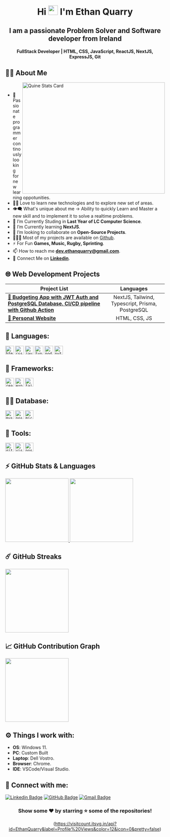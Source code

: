 <h1 align="center">Hi <img src="https://blog.joypixels.com/content/images/2019/06/waving_hand_sign_1024.gif" width="30px"> I'm <b>Ethan Quarry</b></h1>

<h2 align="center"><b>I am a passionate Problem Solver and Software developer from Ireland</b></h2>

<h4 align="center"><b>FullStack Developer | HTML, CSS, JavaScript, ReactJS, NextJS, ExpressJS, Git</b></h4>

## 🙋‍♂️ About Me

<a><img align="right" src="https://stats.quine.sh/EthanQuarry/github?theme=dark" alt="Quine Stats Card" title="Quine Stats Card" width="450" height="350" /></a> 
<br>

- 🥋 Passionate programmer continously looking for new learning oppotunities.
- 👨‍💻 Love to learn new technologies and to explore new set of areas.
- 👁‍🗨 What's unique about me → Ability to quickly Learn and Master a new skill and to implement it to solve a realtime problems.
- 🔭 I’m Currently Studing in **Last Year of LC Computer Science**.
- 📘 I’m Currently learning **NextJS**.
- 👯 I’m looking to collaborate on **Open-Source Projects**.
- 👨🏻‍💻 Most of my projects are available on [Github](https://github.com/EthanQuarry).
- ⚡ For Fun **Games, Music, Rugby, Sprinting**.
- 📫 How to reach me **dev.ethanquarry@gmail.com**.
- 🔗 Connect Me on [**Linkedin**](https://www.linkedin.com/in/ethan-quarry-842566271 "LinkedIn Profile").

## 🌐 Web Development Projects

| Project List | Languages |
| --- | :---: |
| [**🔗 Budgeting App with JWT Auth and PostgreSQL Database. CI/CD pipeline with Github Action**](https://budget-app-djotw.ondigitalocean.app/dashboard) | NextJS, Tailwind, Typescript, Prisma, PostgreSQL |
| [**🔗 Personal Website**](https://ethandev.me) | HTML, CSS, JS |



## 🚀 Languages:

<code><img height="27" src="https://img.shields.io/badge/html5-%23E34F26.svg?style=for-the-badge&logo=html5&logoColor=white" alt="html5" title="HTML5"></code>
<code><img height="27" src="https://img.shields.io/badge/css3-%231572B6.svg?style=for-the-badge&logo=css3&logoColor=white" alt="css3" title="CSS3"></code>
<code><img height="27" src="https://img.shields.io/badge/JavaScript-F7DF1E?style=for-the-badge&logo=javascript&logoColor=black" alt="javsacript" title="JavaScript"></code>
<code><img height="27" src="https://img.shields.io/badge/TypeScript-007ACC?style=for-the-badge&logo=typescript&logoColor=white" alt="typescript" title="Typescript"></code>
<code><img height="27" src="https://img.shields.io/badge/Node.js-43853D?style=for-the-badge&logo=node.js&logoColor=white" alt="nodejs" title="Node.js"></code>
<code><img height="27" src="https://img.shields.io/badge/Python-3776AB?style=for-the-badge&logo=python&logoColor=white" alt="python" title="Python"></code>


## 📘 Frameworks:

<code><img height="27" src="https://img.shields.io/badge/React-20232A?style=for-the-badge&logo=react&logoColor=61DAFB" alt="react" title="ReactJS"></code>
<code><img height="27" src="https://img.shields.io/badge/Express.js-404D59?style=for-the-badge" alt="express" title="ExpressJS"></code>
<code><img height="27" src="https://img.shields.io/badge/Tailwind_CSS-38B2AC?style=for-the-badge&logo=tailwind-css&logoColor=white" alt="tailwind" title="TailwindCSS"></code>

## 👨‍💻 Database:

<code><img height="27" src="https://img.shields.io/badge/MySQL-00000F?style=for-the-badge&logo=mysql&logoColor=white" alt="mysql" title="MYSQL"></code>
<code><img height="27" src="https://img.shields.io/badge/PostgreSQL-316192?style=for-the-badge&logo=postgresql&logoColor=white" alt="postgresql" title="PostgreSQL"></code>
<code><img height="27" src="https://img.shields.io/badge/Microsoft_Azure-0089D6?style=for-the-badge&logo=microsoft-azure&logoColor=white" alt="microsoft azure" title="Microsoft Azure"></code>


## 🔮 Tools:

<code><img height="27" src="https://img.shields.io/badge/GitHub-100000?style=for-the-badge&logo=github&logoColor=white" alt="github" title="Github"></code>
<code><img height="27" src="https://img.shields.io/badge/Visual_Studio_Code-0078D4?style=for-the-badge&logo=visual%20studio%20code&logoColor=white" alt="visualstudiocode" title="VSCode"></code>
<code><img height="27" src="https://img.shields.io/badge/Postman-FF6C37?style=for-the-badge&logo=postman&logoColor=white" alt="postman" title="Postman"></code>


## ⚡ GitHub Stats & Languages

  <a href="https://github.com/anuraghazra/github-readme-stats" title="GitHub Stats Card">
  	<img height="200px" src="https://github-readme-stats.vercel.app/api?username=EthanQuarry&show_icons=true&theme=react&show=reviews">
  </a>
  <a href="https://github.com/anuraghazra/github-readme-stats" title="GitHub Top Languages Card">
   	<img height="200px" src="https://github-readme-stats.vercel.app/api/top-langs/?username=EthanQuarry&layout=compact&theme=react&langs_count=10&hide=html,css,scss,ruby,shell&card_width=400">
  </a>

## ☄️ GitHub Streaks

  <a href="https://github.com/DenverCoder1/github-readme-streak-stats" title="GitHub Streak Stats">
  	<img height="200px" src="https://streak-stats.demolab.com?user=EthanQuarry&theme=tokyonight&border_radius=8&date_format=j%20M%5B%20Y%5D&card_width=550)](https://git.io/streak-stats">
  </a>

## 📈 GitHub Contribution Graph

  <a href="https://github.com/ashutosh00710/github-readme-activity-graph" title="GitHub Activity Graph">
	  <img height="200px" src="https://github-readme-activity-graph.vercel.app/graph?username=EthanQuarry&theme=tokyo-night&radius=16">
  </a>

## ⚙️ Things I work with:

- **OS**: Windows 11.
- **PC**: Custom Built
- **Laptop**: Dell Vostro.
- **Browser**: Chrome.
- **IDE**: VSCode/Visual Studio.

## 📧 Connect with me:

[![Linkedin Badge](https://img.shields.io/badge/LinkedIn-0077B5?style=for-the-badge&logo=linkedin&logoColor=white)](https://www.linkedin.com/in/ethan-quarry-842566271 "@EthanQuarry")
[![GitHub Badge](https://img.shields.io/badge/GitHub-100000?style=for-the-badge&logo=github&logoColor=white)](https://github.com/EthanQuarry "@EthanQuarry")
[![Gmail Badge](https://img.shields.io/badge/Gmail-D14836?style=for-the-badge&logo=gmail&logoColor=white)](mailto:dev.ethanquarry@gmail.com "Email")


<div align="center">

### Show some ❤️ by starring ⭐ some of the repositories!
(https://visitcount.itsvg.in/api?id=EthanQuarry&label=Profile%20Views&color=12&icon=0&pretty=false)
</div>
